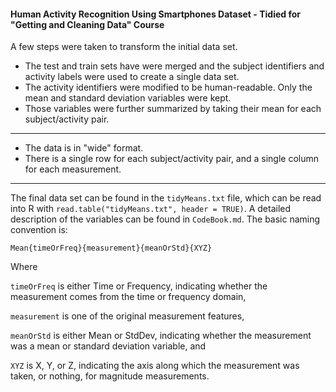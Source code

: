#### Human Activity Recognition Using Smartphones Dataset - Tidied for "Getting and Cleaning Data" Course

A few steps were taken to transform the initial data set.

* The test and train sets have were merged and the subject identifiers and activity labels were used to create a single data set. 
* The activity identifiers were modified to be human-readable. Only the mean and standard deviation variables were kept.
* Those variables were further summarized by taking their mean for each subject/activity pair. 

---

* The data is in "wide" format. 
* There is a single row for each subject/activity pair, and a single column for each measurement.

---

The final data set can be found in the `tidyMeans.txt` file, which can be read into R with `read.table("tidyMeans.txt", header = TRUE)`. A detailed description of the variables can be found in `CodeBook.md`. The basic naming convention is:

  `Mean{timeOrFreq}{measurement}{meanOrStd}{XYZ}`

Where 

`timeOrFreq` is either Time or Frequency, indicating whether the measurement comes from the time or frequency domain, 

`measurement` is one of the original measurement features, 

`meanOrStd` is either Mean or StdDev, indicating whether the measurement was a mean or standard deviation variable, and 

`XYZ` is X, Y, or Z, indicating the axis along which the measurement was taken, or nothing, for magnitude measurements.
